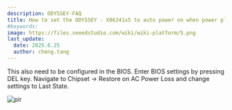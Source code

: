 ```yaml
---
description: ODYSSEY-FAQ
title: How to set the ODYSSEY - X86J41x5 to auto power on when power plugged in
#keywords:
image: https://files.seeedstudio.com/wiki/wiki-platform/S.png
last_update:
  date: 2025.6.25   
  author: cheng.tang
---
```

This also need to be configured in the BIOS. Enter BIOS settings by pressing DEL key. Navigate to Chipset -> Restore on AC Power Loss and change settings to Last State.
  <p style={{textAlign: 'center'}}><img src="https://files.seeedstudio.com/wiki/ODYSSEY-X86J4105864/img/Auto-power.png" alt="pir" width={600} height="auto" /></p>